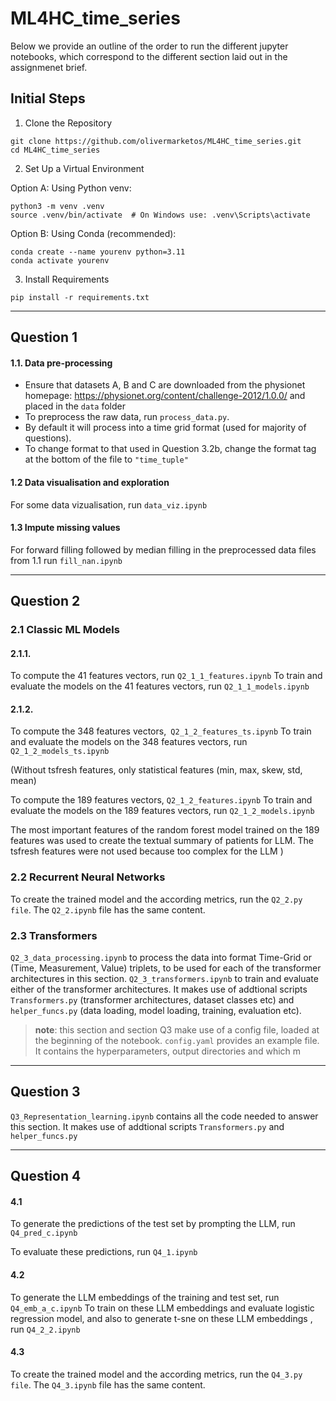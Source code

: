 # ML4HC_time_series

Below we provide an outline of the order to run the different jupyter notebooks, which correspond to the different section laid out in the assignmenet brief.

## Initial Steps

1. Clone the Repository
```
git clone https://github.com/olivermarketos/ML4HC_time_series.git
cd ML4HC_time_series
```

2. Set Up a Virtual Environment

Option A: Using Python venv:
```
python3 -m venv .venv
source .venv/bin/activate  # On Windows use: .venv\Scripts\activate
```
Option B: Using Conda (recommended):
```
conda create --name yourenv python=3.11
conda activate yourenv
```

3. Install Requirements
```
pip install -r requirements.txt
```
---

## Question 1

#### 1.1. Data pre-processing

- Ensure that datasets A, B and C are downloaded from the physionet homepage: https://physionet.org/content/challenge-2012/1.0.0/ and placed in the `data` folder
- To preprocess the raw data, run `process_data.py`.
- By default it will process into a time grid format (used for majority of questions).
- To change format to that used in Question 3.2b, change the format tag at the bottom of the file to `"time_tuple"`

#### 1.2 Data visualisation and exploration
For some data vizualisation, run `data_viz.ipynb`

#### 1.3 Impute missing values
For forward filling followed by median filling in the preprocessed data files from 1.1 run `fill_nan.ipynb`

---

## Question 2

### 2.1 Classic ML Models
#### 2.1.1. 
To compute the 41 features vectors, run `Q2_1_1_features.ipynb`
To train and evaluate the models on the 41 features vectors, run `Q2_1_1_models.ipynb`

#### 2.1.2.
To compute the 348 features vectors,` Q2_1_2_features_ts.ipynb`
To train and evaluate the models on the 348 features vectors, run `Q2_1_2_models_ts.ipynb`

(Without tsfresh features, only statistical features (min, max, skew, std, mean)
    
To compute the 189 features vectors, `Q2_1_2_features.ipynb`
To train and evaluate the models on the 189 features vectors, run `Q2_1_2_models.ipynb`

The most important features of the random forest model trained on the 189 features was used to create the textual summary of patients for LLM.
The tsfresh features were not used because too complex for the LLM
)

### 2.2 Recurrent Neural Networks
To create the trained model and the according metrics, run the `Q2_2.py file`.
The `Q2_2.ipynb` file has the same content.

### 2.3 Transformers
`Q2_3_data_processing.ipynb` to process the data into format Time-Grid or (Time, Measurement, Value) triplets, to be used for each of the transformer architectures in this section.
`Q2_3_transformers.ipynb` to train and evaluate either of the transformer architectures. It makes use of addtional scripts `Transformers.py` (transformer architectures, dataset classes etc) and `helper_funcs.py` (data loading, model loading, training, evaluation etc).

 > **note**: this section and section Q3 make use of a config file, loaded at the beginning of the notebook. `config.yaml` provides an example file. It contains the hyperparameters, output directories and which m

---

## Question 3
`Q3_Representation_learning.ipynb` contains all the code needed to answer this section. It makes use of addtional scripts `Transformers.py` and `helper_funcs.py`

---

## Question 4

#### 4.1
To generate the predictions of the test set by prompting the LLM, run `Q4_pred_c.ipynb`

To evaluate these predictions, run `Q4_1.ipynb`

#### 4.2
To generate the LLM embeddings of the training and test set, run `Q4_emb_a_c.ipynb`
To train on these LLM embeddings and evaluate logistic regression model, and also to generate t-sne on these LLM embeddings , run `Q4_2_2.ipynb`

#### 4.3
To create the trained model and the according metrics, run the `Q4_3.py file`.
The `Q4_3.ipynb` file has the same content.

